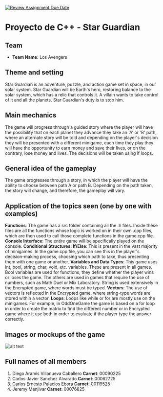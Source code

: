 [![Review Assignment Due Date](https://classroom.github.com/assets/deadline-readme-button-22041afd0340ce965d47ae6ef1cefeee28c7c493a6346c4f15d667ab976d596c.svg)](https://classroom.github.com/a/mi1WNrHU)
# Proyecto de C++ - Star Guardian

## Team
- **Team Name:** Los Avengers

## Theme and setting
Star Guardian is an adventure, puzzle, and action game set in space, in our solar system. Star Guardian will be Earth's hero, restoring balance to the solar system, which has a relic that controls it. A villain wants to take control of it and all the planets. Star Guardian's duty is to stop him.


## Main mechanics
The game will progress through a guided story where the player will have the possibility that on each planet they advance they take an 'A' or 'B' path, where an alternate story will be told and depending on the player's decision they will be presented with a different minigame, each time they play they will have the opportunity to earn money and save their lives, or on the contrary, lose money and lives. The decisions will be taken using if loops.


## General idea of ​​the gameplay
The game progresses through a story, in which the player will have the ability to choose between path A or path B. Depending on the path taken, the story will change, and therefore, the gameplay will vary.

## Application of the topics seen (one by one with examples)
**Functions**: The game has a src folder containing all the .h files. Inside these files are all the functions whose logic is worked on in their own .cpp files, which are then used to call those complete functions in the game.cpp file.
**Console Interface**: The entire game will be specifically played on the console.
**Conditional Structures: If/Else**: This is present in the vast majority of minigames. In the game.cpp file, you can see this in the player's decision-making process, choosing which path to take, thus presenting them with one game or another.
**Variables and Data Types**: This game uses int, bool, string, char, void, etc. variables. These are present in all games. Bool variables are used for functions; they define whether the player wins or loses the game.
The others are used in games that require the use of numbers, such as Math Duel or Mix Laboratory. String is used extensively in the Encrypted game, where words must be typed.
**Vectors**: The use of vectors is reflected in the Encrypted game, where string-type words are stored within a vector.
**Loops**: Loops like while or for are mostly use on the minigames. For example, in OddOneGame the game is based on a for loop in order to create the matrix to find the different number or in Encrypted game where it use both in order to evaluate if the player type the answer correctly.

## Images or mockups of the game
![alt text](Mockup.jpg)

## Full names of all members
1. Diego Aramis Villanueva Caballero 
   **Carnet**: 00090225
2. Carlos Javier Sanchez Alvarado
   **Carnet**: 00062725
3. Carlos Ernesto Palacios Ebora
   **Carnet**: 00119525
4. Jeremy Menjivar 
   **Carnet**: 00076825
